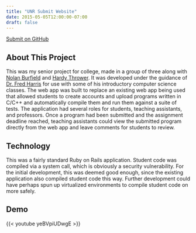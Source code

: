 ```yaml
---
title: "UNR Submit Website"
date: 2015-05-05T12:00:00-07:00
draft: false
---
```


[Submit on GitHub](https://github.com/Naosyth/SubmitWebsite)

## About This Project

This was my senior project for college, made in a group of three along with [Nolan Burfield](https://www.linkedin.com/in/nolan-burfield-0883866b/) and [Hardy Thrower](https://www.linkedin.com/in/hardy-thrower/). It was developed under the guidance of [Dr. Fred Harris](https://www.unr.edu/cse/people/fred-harris) for use with some of his introductory computer science classes. The web app was built to replace an existing web app being used that allowed students to create accounts and upload programs written in C/C++ and automatically compile them and run them against a suite of tests. The application had several roles for students, teaching assistants, and professors. Once a program had been submitted and the assignment deadline reached, teaching assistants could view the submitted program directly from the web app and leave comments for students to review.

## Technology

This was a fairly standard Ruby on Rails application. Student code was compiled via a system call, which is obviously a security vulnerability. For the initial development, this was deemed good enough, since the existing application also compiled student code this way. Further development could have perhaps spun up virtualized environments to compile student code on more safely.

## Demo

{{< youtube yeBVpiUDwgE >}}
